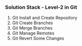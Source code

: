 ### Solution Stack - Level-2 in Git

1. Git Install and Create Repository
2. Git Create Branches
3. Git Merge Branches
4. Git Manage Remotes
5. Git Revert Some Changes 
